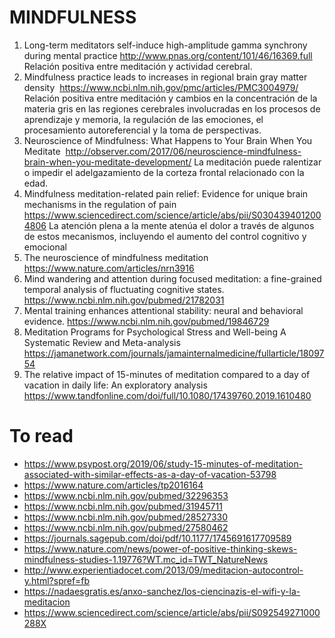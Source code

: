 # MINDFULNESS

1. Long-term meditators self-induce high-amplitude gamma synchrony during
   mental practice http://www.pnas.org/content/101/46/16369.full	Relación
   positiva entre meditación y  actividad cerebral.
1. Mindfulness practice leads to increases in regional brain gray matter
   density  https://www.ncbi.nlm.nih.gov/pmc/articles/PMC3004979/	Relación
   positiva entre meditación y cambios en la concentración de la materia gris
   en las regiones cerebrales involucradas en los procesos de aprendizaje y
   memoria, la regulación de las emociones, el procesamiento autoreferencial y
   la toma de perspectivas.
1. Neuroscience of Mindfulness: What Happens to Your Brain When You Meditate
    http://observer.com/2017/06/neuroscience-mindfulness-brain-when-you-meditate-development/
   La meditación puede ralentizar o impedir el adelgazamiento de la corteza
   frontal relacionado con la edad.
1. Mindfulness meditation-related pain relief: Evidence for unique brain
   mechanisms in the regulation of
   pain https://www.sciencedirect.com/science/article/abs/pii/S0304394012004806
   La atención plena a la mente atenúa el dolor a través de algunos de estos
   mecanismos, incluyendo el aumento del control cognitivo y emocional
1. The neuroscience of mindfulness
   meditation https://www.nature.com/articles/nrn3916
1. Mind wandering and attention during focused meditation: a fine-grained
   temporal analysis of fluctuating cognitive
   states. https://www.ncbi.nlm.nih.gov/pubmed/21782031
1. Mental training enhances attentional stability: neural and behavioral
   evidence. https://www.ncbi.nlm.nih.gov/pubmed/19846729
1. Meditation Programs for Psychological Stress and Well-being A Systematic
   Review and
   Meta-analysis https://jamanetwork.com/journals/jamainternalmedicine/fullarticle/1809754
1. The relative impact of 15-minutes of meditation compared to a day of
   vacation in daily life: An exploratory analysis
   https://www.tandfonline.com/doi/full/10.1080/17439760.2019.1610480

# To read

* https://www.psypost.org/2019/06/study-15-minutes-of-meditation-associated-with-similar-effects-as-a-day-of-vacation-53798
* https://www.nature.com/articles/tp2016164
* https://www.ncbi.nlm.nih.gov/pubmed/32296353
* https://www.ncbi.nlm.nih.gov/pubmed/31945711
* https://www.ncbi.nlm.nih.gov/pubmed/28527330
* https://www.ncbi.nlm.nih.gov/pubmed/27580462
* https://journals.sagepub.com/doi/pdf/10.1177/1745691617709589
* https://www.nature.com/news/power-of-positive-thinking-skews-mindfulness-studies-1.19776?WT.mc_id=TWT_NatureNews
* http://www.experientiadocet.com/2013/09/meditacion-autocontrol-y.html?spref=fb
* https://nadaesgratis.es/anxo-sanchez/los-ciencinazis-el-wifi-y-la-meditacion
* https://www.sciencedirect.com/science/article/abs/pii/S092549271000288X

